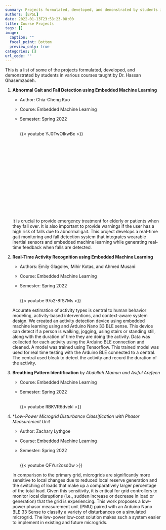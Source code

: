 ```yaml
---
summary: Projects formulated, developed, and demonstrated by students in various courses taught by Dr. Hassan.  
authors: [EPSL]
date: 2022-01-13T23:58:23-08:00
title: Course Projects
tags: []
image:
  caption: ""
  focal_point: Bottom
  preview_only: true
categories: []
url_code: ""
---
```

<!-- 
The format of each project listing follows 

SN. **Project Name** by *Student names*

    Summary or Abstract. [GitHub](Link) if available
    
    {{< youtube YJ0TwOIkwBo >}} - link of the youtube video demo

    To include image, add the image to this folder and use 
    ![](imageName.format)
-->

This is a list of some of the projects formulated, developed, and demonstrated by students in various courses taught by Dr. Hassan Ghasemzadeh.

1. **Abnormal Gait and Fall Detection using Embedded Machine Learning**
    - Author: Chia-Cheng Kuo
    - Course: Embedded Machine Learning
    - Semester: Spring 2022

        <br/>
        <div style="height:250px; width:450px; align:center">
        {{< youtube YJ0TwOIkwBo >}}
        </div>
        <br/>

    It is crucial to provide emergency treatment for elderly or patients when they fall over. It is also important to provide warnings if the user has a high risk of falls due to abnormal gait. This project develops a real-time gait monitoring and fall detection system that integrates wearable inertial sensors and embedded machine learning while generating real-time feedback when falls are detected.
    <br/>

2. **Real-Time Activity Recognition using Embedded Machine Learning**
    - Authors: Emily Glagolev, Mihir Kotas, and Ahmed Musani
    - Course: Embedded Machine Learning
    - Semester: Spring 2022

        <br/>
        {{< youtube 97o2-8fS7Ms >}}
        <br/>

    Accurate estimation of activity types is central to human behavior modeling, activity-based interventions, and context-aware system design. We created an activity detection device using embedded machine learning using and Arduino Nano 33 BLE sense. This device can detect if a person is walking, jogging, using stairs or standing still, along with the duration of time they are doing the activity. Data was collected for each activity using the Arduino BLE connection and cleaned. A model was trained using Tensorflow. This trained model was used for real time testing with the Arduino BLE connected to a central. The central used bleak to detect the activity and record the duration of the activity.

3. **Breathing Pattern Identification** by  *Abdullah Mamun and Asiful Arefeen*
    - Course: Embedded Machine Learning
    - Semester: Spring 2022

        <br/>
        {{< youtube RBKVR6dvekI >}}
        <br/>

4. **Low-Power Microgrid Disturbance Classification with Phasor Measurement Unit*
    - Author: Zachary Lythgoe
    - Course: Embedded Machine Learning
    - Semester: Spring 2022

        <br/>
        {{< youtube QFYur2osd0w >}}
        <br/>
        
    In comparison to the primary grid, microgrids are significantly more sensitive to local changes due to reduced local reserve generation and the switching of loads that make up a comparatively larger percentage of the total load. Given this sensitivity, it is critical for grid controllers to monitor local disruptions (i.e., sudden increase or decrease in load or generation) that the grid is experiencing. This work proposes a low-power phasor measurement unit (PMU) paired with an Arduino Nano BLE 33 Sense to classify a variety of disturbances on a simulated microgrid. The low-power low-cost solution makes such a system easier to implement in existing and future microgrids.
